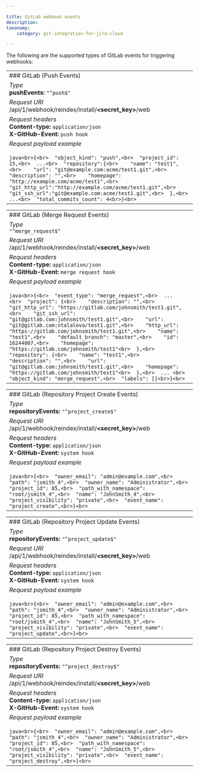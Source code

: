 ```yaml
---

title: GitLab webhook events
description:
taxonomy:
    category: git-integration-for-jira-cloud

---
```


The following are the supported types of GitLab events for triggering webhooks:

|     |
| --- |
| ### GitLab (Push Events) |
| _Type_  <br>**pushEvents:** `"^push$"` |
| _Request URI_  <br>/api/1/webhook/reindex/install/**<secret\_key>**/web |
| _Request headers_  <br>**Content-type:** `application/json`  <br>**X-GitHub-Event:** `push hook` |
| _Request payload example_<br><br>```java<br>{<br>  "object_kind": "push",<br>  "project_id": 15,<br>  ...<br>  "repository":{<br>    "name": "test1",<br>    "url": "git@example.com:acme/test1.git",<br>    "description": "",<br>    "homepage": "http://example.com/acme/test1",<br>    "git_http_url":"http://example.com/acme/test1.git",<br>    "git_ssh_url":"git@example.com:acme/test1.git",<br>  },<br>  ...<br>  "total_commits_count": 4<br>}<br>``` |

|     |
| --- |
| ### GitLab (Merge Request Events) |
| _Type_  <br>`"^merge_request$"` |
| _Request URI_  <br>/api/1/webhook/reindex/install/**<secret\_key>**/web |
| _Request headers_  <br>**Content-type:** `application/json`  <br>**X-GitHub-Event:** `merge request hook` |
| _Request payload example_<br><br>```java<br>{<br>  "event_type": "merge_request",<br>  ...  <br>  "project": {<br>    "description": "",<br>    "git_http_url": "https://gitlab.com/johnsmith/test1.git",<br>    "git_ssh_url": "git@gitlab.com:johnsmith/test1.git",<br>    "url": "git@gitlab.com:ntalalova/test1.git",<br>    "http_url": "https://gitlab.com/johnsmith/test1.git",<br>    "name": "test1",<br>    "default_branch": "master",<br>    "id": 16244007,<br>    "homepage": "https://gitlab.com/johnsmith/test1"<br>  },<br>  "repository": {<br>    "name": "test1",<br>    "description": "",<br>    "url": "git@gitlab.com:johnsmith/test1.git",<br>    "homepage": "https://gitlab.com/johnsmith/test1"<br>  },<br>  ... <br>  "object_kind": "merge_request",<br>  "labels": []<br>}<br>``` |

|     |
| --- |
| ### GitLab (Repository Project Create Events) |
| _Type_  <br>**repositoryEvents:** `"^project_create$"` |
| _Request URI_  <br>/api/1/webhook/reindex/install/**<secret\_key>**/web |
| _Request headers_  <br>**Content-type:** `application/json`  <br>**X-GitHub-Event:** `system hook` |
| _Request payload example_<br><br>```java<br>{<br>  "owner_email": "admin@example.com",<br>  "path": "jsmith_4",<br>  "owner_name": "Administrator",<br>  "project_id": 85,<br>  "path_with_namespace": "root/jsmith_4",<br>  "name": "JohnSmith_4",<br>  "project_visibility": "private",<br>  "event_name": "project_create",<br>}<br>``` |

|     |
| --- |
| ### GitLab (Repository Project Update Events) |
| _Type_  <br>**repositoryEvents:** `"^project_update$"` |
| _Request URI_  <br>/api/1/webhook/reindex/install/**<secret\_key>**/web |
| _Request headers_  <br>**Content-type:** `application/json`  <br>**X-GitHub-Event:** `system hook` |
| _Request payload example_<br><br>```java<br>{<br>  "owner_email": "admin@example.com",<br>  "path": "jsmith_4",<br>  "owner_name": "Administrator",<br>  "project_id": 85,<br>  "path_with_namespace": "root/jsmith_4",<br>  "name": "JohnSmith_5",<br>  "project_visibility": "private",<br>  "event_name": "project_update",<br>}<br>``` |

|     |
| --- |
| ### GitLab (Repository Project Destroy Events) |
| _Type_  <br>**repositoryEvents:** `"^project_destroy$"` |
| _Request URI_  <br>/api/1/webhook/reindex/install/**<secret\_key>**/web |
| _Request headers_  <br>**Content-type:** `application/json`  <br>**X-GitHub-Event:** `system hook` |
| _Request payload example_<br><br>```java<br>{<br>  "owner_email": "admin@example.com",<br>  "path": "jsmith_4",<br>  "owner_name": "Administrator",<br>  "project_id": 85,<br>  "path_with_namespace": "root/jsmith_4",<br>  "name": "JohnSmith_5",<br>  "project_visibility": "private",<br>  "event_name": "project_destroy",<br>}<br>``` |

